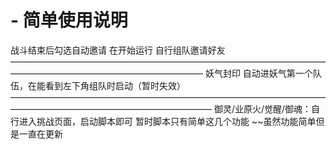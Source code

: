 # - 简单使用说明
  战斗结束后勾选自动邀请
  在开始运行
  自行组队邀请好友
  ——————————————————————————————————————————————————————————
  妖气封印  自动进妖气第一个队伍，在能看到左下角组队时启动（暂时失效）
  ———————————————————————————————————————————————————————————
  御灵/业原火/觉醒/御魂：自行进入挑战页面，启动脚本即可
暂时脚本只有简单这几个功能 ~~虽然功能简单但是一直在更新
